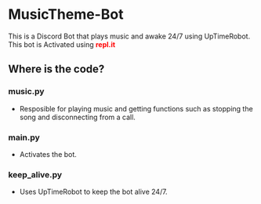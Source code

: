 # MusicTheme-Bot
This is a Discord Bot that plays music and awake 24/7 using UpTimeRobot. This bot is Activated using <span style="color:red"><strong>repl.it</strong></span>
## Where is the code?
### music.py
- Resposible for playing music and getting functions such as stopping the song and disconnecting from a call. <br />
### main.py
- Activates the bot. <br />
### keep_alive.py
- Uses UpTimeRobot to keep the bot alive 24/7. <br />
